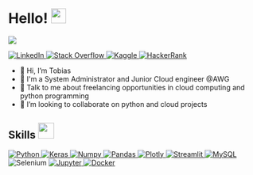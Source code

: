 <h1> Hello! <img src = "https://raw.githubusercontent.com/MartinHeinz/MartinHeinz/master/wave.gif" width = 30px> </h1>
<p align='center'>
</p>

<p>
  <a href="https://github.com/DenverCoder1/readme-typing-svg"><img src="https://readme-typing-svg.herokuapp.com?&font=IBM+Plex+Sans&color=abcdef&size=20&lines=Welcome+to+my+GitHub+Profile!;I'm+a+Junior+Security+Analyst;I'm+working+on+cyber security analysis;"</img></a>
</p>

   <a href="https://de.linkedin.com/in/tobias-pahnke-513b501a1" target="_blank">
    <img alt="LinkedIn" src="https://img.shields.io/badge/LinkedIn-0077B5?style=for-the-badge&logo=linkedin&logoColor=white">
  </a>   
   <a href="https://stackoverflow.com/users/19806991/tobias-pahnke" target="_blank">
    <img alt="Stack Overflow" src="https://img.shields.io/badge/Stack_Overflow-FE7A16?style=for-the-badge&logo=stack-overflow&logoColor=white">
  </a>  
  <a href="https://www.xing.com/profile/Tobias_Pahnke" target="_blank">
    <img alt="Kaggle" src="https://img.shields.io/badge/Xing-00FF00?style=for-the-badge&logo=xing&logoColor=white">
  </a>  
 <a href="https://tryhackme.com/p/tobiaspahnke" target="_blank">
    <img alt="HackerRank" src="https://img.shields.io/badge/-Tryhackme-2EC866?style=for-the-badge&logo=tryhackme&logoColor=white">
  </a>

- 👋 Hi, I’m Tobias
- 💼 I'm a System Administrator and Junior Cloud engineer @AWG
- 💬 Talk to me about freelancing opportunities in cloud computing and python programming
- 👯 I’m looking to collaborate on python and cloud projects 

<h2> Skills <img src = "https://media2.giphy.com/media/QssGEmpkyEOhBCb7e1/giphy.gif?cid=ecf05e47a0n3gi1bfqntqmob8g9aid1oyj2wr3ds3mg700bl&rid=giphy.gif" width = 32px> </h2>
   <a href="https://www.python.org" target="_blank">
    <img alt="Python" src="https://img.shields.io/badge/Python-3776AB?style=for-the-badge&logo=python&logoColor=white">
  </a>
   <a href="https://www.microsoft.com" target="_blank">
    <img alt="Keras" src="https://img.shields.io/badge/Powershell-D00000?style=for-the-badge&logo=Powershell&logoColor=white">
  </a>

   <a href="https://www.vmware.com" target="_blank">
    <img alt="Numpy" src="https://img.shields.io/badge/VMware-777BB4?style=for-the-badge&logo=vmware&logoColor=white">
  </a>

   <a href="https://www.microsoft.com/" target="_blank">
    <img alt="Pandas" src="https://img.shields.io/badge/Microsoft 365-2C2D72?style=for-the-badge&logo=Microsoft&logoColor=white">
  </a>

   <a href="https://www.azure.com/" target="_blank">
    <img alt="Plotly" src="https://img.shields.io/badge/Azure-239120?style=for-the-badge&logo=azure&logoColor=white">
  </a>

   <a href="https://www.sophos.com" target="_blank">
    <img alt="Streamlit" src="https://img.shields.io/badge/Sophos-FF4B4B?style=for-the-badge&logo=Sophos&logoColor=white">
  </a>
  <a href="https://www.mysql.com/"><img alt="MySQL" src="https://img.shields.io/badge/Microsoft%20SQL%20Server-CC2927?style=for-the-badge&logo=microsoft%20sql%20server&logoColor=white"></a
  <a href="https://www.selenium.dev/" target="_blank">
    <img alt="Selenium" src="https://img.shields.io/badge/Selenium-43B02A?style=for-the-badge&logo=Selenium&logoColor=white">
  </a>
   <a href="https://jupyter.org/" target="_blank">
    <img alt="Jupyter" src="https://img.shields.io/badge/Jupyter-F37626.svg?&style=for-the-badge&logo=Jupyter&logoColor=white">
  </a>
<a href="https://www.docker.com/"><img alt="Docker" src="https://img.shields.io/badge/Docker-2CA5E0?style=for-the-badge&logo=docker&logoColor=white"></a>
